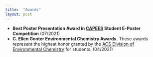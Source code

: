```yaml
---
title:  "Awards"
layout: post
---
```

   - **Best Poster Presentation Award in [CAPEES](http://www.capees.org/bylaws.html) Student E-Poster Competition** (07/2021)
   - **C. Ellen Gonter Environmental Chemistry Awards.** These awards represent the highest honor granted by the [ACS Division of Environmental Chemistry](https://acsenvr.com/website/) for students. (04/2021)
  
              
